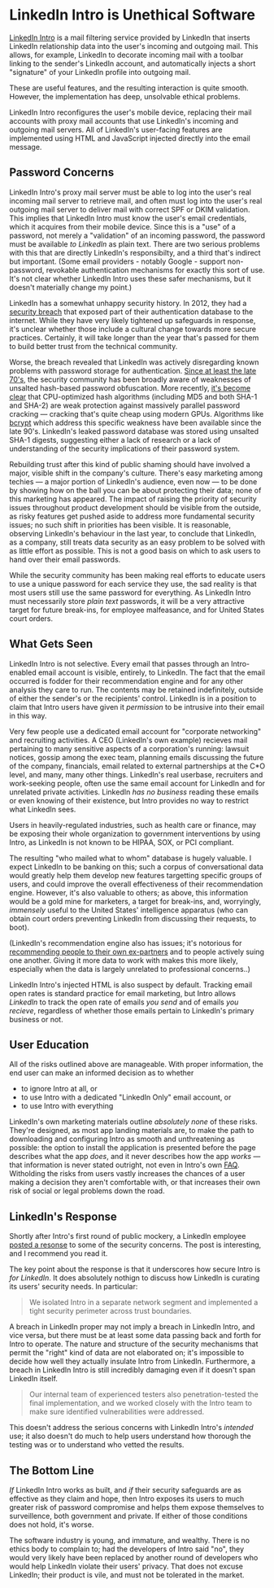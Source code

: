 # LinkedIn Intro is Unethical Software

[LinkedIn Intro](https://intro.linkedin.com) is a mail filtering service
provided by LinkedIn that inserts LinkedIn relationship data into the user's
incoming and outgoing mail. This allows, for example, LinkedIn to decorate
incoming mail with a toolbar linking to the sender's LinkedIn account, and
automatically injects a short "signature" of your LinkedIn profile into
outgoing mail.

These are useful features, and the resulting interaction is quite smooth.
However, the implementation has deep, unsolvable ethical problems.

LinkedIn Intro reconfigures the user's mobile device, replacing their mail
accounts with proxy mail accounts that use LinkedIn's incoming and outgoing
mail servers. All of LinkedIn's user-facing features are implemented using
HTML and JavaScript injected directly into the email message.

## Password Concerns

LinkedIn Intro's proxy mail server must be able to log into the user's real
incoming mail server to retrieve mail, and often must log into the user's real
outgoing mail server to deliver mail with correct SPF or DKIM validation. This
implies that LinkedIn Intro must know the user's email credentials, which it
acquires from their mobile device. Since this is a "use" of a password, not
merely a "validation" of an incoming password, the password must be available
_to LinkedIn_ as plain text. There are two serious problems with this that
are directly LinkedIn's responsibilty, and a third that's indirect but
important. (Some email providers - notably Google - support non-password,
revokable authentication mechanisms for exactly this sort of use. It's not
clear whether LinkedIn Intro uses these safer mechanisms, but it doesn't
materially change my point.)

LinkedIn has a somewhat unhappy security history. In 2012, they had a
[security
breach](http://www.nytimes.com/2012/06/11/technology/linkedin-breach-exposes-light-security-even-at-data-companies.html)
that exposed part of their authentication database to the internet. While they
have very likely tightened up safeguards in response, it's unclear whether
those include a cultural change towards more secure practices. Certainly, it
will take longer than the year that's passed for them to build better trust
from the technical community.

Worse, the breach revealed that LinkedIn was actively disregarding known
problems with password storage for authentication. [Since at least the late
70's](http://cm.bell-labs.com/cm/cs/who/dmr/passwd.ps), the security community
has been broadly aware of weaknesses of unsalted hash-based password
obfuscation. More recently, [it's become
clear](http://www.win.tue.nl/cccc/sha-1-challenge.html) that CPU-optimized
hash algorithms (including MD5 and both SHA-1 and SHA-2) are weak protection
against massively parallel password cracking — cracking that's quite cheap
using modern GPUs. Algorithms like
[bcrypt](http://codahale.com/how-to-safely-store-a-password/) which address
this specific weakness have been available since the late 90's. LinkedIn's
leaked password database was stored using unsalted SHA-1 digests, suggesting
either a lack of research or a lack of understanding of the security
implications of their password system.

Rebuilding trust after this kind of public shaming should have involved a
major, visible shift in the company's culture. There's easy marketing among
techies — a major portion of LinkedIn's audience, even now — to be done by
showing how on the ball you can be about protecting their data; none of this
marketing has appeared. The impact of raising the priority of security issues
throughout product development should be visible from the outside, as risky
features get pushed aside to address more fundamental security issues; no such
shift in priorities has been visible. It is reasonable, observing LinkedIn's
behaviour in the last year, to conclude that LinkedIn, as a company, still
treats data security as an easy problem to be solved with as little effort as
possible. This is not a good basis on which to ask users to hand over their
email passwords.

While the security community has been making real efforts to educate users to
use a unique password for each service they use, the sad reality is that most
users still use the same password for everything. As LinkedIn Intro must
necessarily store _plain text_ passwords, it will be a very attractive target
for future break-ins, for employee malfeasance, and for United States court
orders.

## What Gets Seen

LinkedIn Intro is not selective. Every email that passes through an
Intro-enabled email account is visible, entirely, to LinkedIn. The fact that
the email occurred is fodder for their recommendation engine and for any other
analysis they care to run. The contents may be retained indefinitely, outside
of either the sender's or the recipients' control. LinkedIn is in a position
to claim that Intro users have given it _permission_ to be intrusive into
their email in this way.

Very few people use a dedicated email account for "corporate networking" and
recruiting activities. A CEO (LinkedIn's own example) recieves mail pertaining
to many sensitive aspects of a corporation's running: lawsuit notices, gossip
among the exec team, planning emails discussing the future of the company,
financials, email related to external partnerships at the C*O level, and many,
many other things. LinkedIn's real userbase, recruiters and work-seeking
people, often use the same email account for LinkedIn and for unrelated
private activities. LinkedIn _has no business_ reading these emails or even
knowing of their existence, but Intro provides no way to restrict what
LinkedIn sees.

Users in heavily-regulated industries, such as health care or finance, may be
exposing their whole organization to government interventions by using Intro,
as LinkedIn is not known to be HIPAA, SOX, or PCI compliant.

The resulting "who mailed what to whom" database is hugely valuable. I expect
LinkedIn to be banking on this; such a corpus of conversational data would
greatly help them develop new features targetting specific groups of users,
and could improve the overall effectiveness of their recommendation engine.
However, it's also valuable to others; as above, this information would be a
gold mine for marketers, a target for break-ins, and, worryingly, _immensely_
useful to the United States' intelligence apparatus (who can obtain court
orders preventing LinkedIn from discussing their requests, to boot).

(LinkedIn's recommendation engine also has issues; it's notorious for
[recommending people to their own
ex-partners](http://community.linkedin.com/questions/31650/linkedin-sent-an-ex-girlfriend-a-request-to-someon.html)
and to people actively suing one another. Giving it more data to work with
makes this more likely, especially when the data is largely unrelated to
professional concerns..)

LinkedIn Intro's injected HTML is also suspect by default. Tracking email open
rates is standard practice for email marketing, but Intro allows _LinkedIn_ to
track the open rate of emails _you send_ and of emails _you recieve_,
regardless of whether those emails pertain to LinkedIn's primary business or
not.

## User Education

All of the risks outlined above are manageable. With proper information, the
end user can make an informed decision as to whether

* to ignore Intro at all, or
* to use Intro with a dedicated "LinkedIn Only" email account, or
* to use Intro with everything

LinkedIn's own marketing materials outline _absolutely none_ of these risks.
They're designed, as most app landing materials are, to make the path to
downloading and configuring Intro as smooth and unthreatening as possible: the
option to install the application is presented before the page describes what
the app _does_, and it never describes how the app _works_ — that information
is never stated outright, not even in Intro's own
[FAQ](https://intro.linkedin.com/micro/faq). Witholding the risks from users
vastly increases the chances of a user making a decision they aren't
comfortable with, or that increases their own risk of social or legal problems
down the road.

## LinkedIn's Response

Shortly after Intro's first round of public mockery, a LinkedIn employee
[posted a
resonse](http://blog.linkedin.com/2013/10/26/the-facts-about-linkedin-intro/)
to some of the security concerns. The post is interesting, and I recommend you
read it.

The key point about the response is that it underscores how secure Intro is
_for LinkedIn_. It does absolutely nothign to discuss how LinkedIn is curating
its users' security needs. In particular:

> We isolated Intro in a separate network segment and implemented a
> tight security perimeter across trust boundaries.

A breach in LinkedIn proper may not imply a breach in LinkedIn Intro, and vice
versa, but there must be at least some data passing back and forth for Intro
to operate. The nature and structure of the security mechanisms that permit
the "right" kind of data are not elaborated on; it's impossible to decide how
well they actually insulate Intro from LinkedIn. Furthermore, a breach in
LinkedIn Intro is still incredibly damaging even if it doesn't span LinkedIn
itself.

> Our internal team of experienced testers also penetration-tested the
> final implementation, and we worked closely with the Intro team to
> make sure identified vulnerabilities were addressed.

This doesn't address the serious concerns with LinkedIn Intro's _intended_
use; it also doesn't do much to help users understand how thorough the testing
was or to understand who vetted the results.

## The Bottom Line

_If_ LinkedIn Intro works as built, and _if_ their security safeguards are as
effective as they claim and hope, then Intro exposes its users to much greater
risk of password compromise and helps them expose themselves to surveillence,
both government and private. If either of those conditions does not hold, it's
worse.

The software industry is young, and immature, and wealthy. There is no ethics
body to complain to; had the developers of Intro said "no", they would very
likely have been replaced by another round of developers who would help
LinkedIn violate their users' privacy. That does not excuse LinkedIn; their
product is vile, and must not be tolerated in the market.
